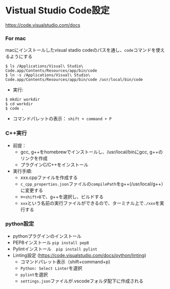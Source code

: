 # Vistual Studio Code設定
https://code.visualstudio.com/docs
  
  
### For mac 
 
macにインストールしたvisual stadio codeのパスを通し、`code`コマンドを使えるようにする
 
```
$ ls /Applications/Visual\ Studio\ Code.app/Contents/Resources/app/bin/code
$ ln -s /Applications/Visual\ Studio\ Code.app/Contents/Resources/app/bin/code /usr/local/bin/code
```
  
- 実行: 
```
$ mkdir workdir
$ cd workdir
$ code .
```

- コマンドパレットの表示： `shift + command + P`

### C++実行

- 前提：
  - gcc, g++をhomebrewでインストールし、/usr/local/binにgcc, g++のリンクを作成
  - プラグインC/C++をインストール
- 実行手順:
  - xxx.cppファイルを作成する
  - `c_cpp_properties.json`ファイルの`compilePath`をg++(/usr/local/g++）に変更する
  - `⌘+shift+B`で、g++を選択し、ビルドする
  - `xxx`という名前の実行ファイルができるので、ターミナル上で`./xxx`を実行する
  
### python設定

- pythonプラグインのインストール
- PEP8インストール `pip install pep8`
- Pylintインストール　`pip install pylint`
- Linting設定 (https://code.visualstudio.com/docs/python/linting)
  - コマンドパレット表示（shift+command+p)
  - `Python: Select Linter`を選択
  - `pylint`を選択
  - `settings.json`ファイルが.vscodeフォルダ配下に作成される
